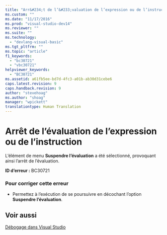 ```yaml
---
title: "Arr&#234;t de l’&#233;valuation de l’expression ou de l’instruction | Microsoft Docs"
ms.custom: ""
ms.date: "11/17/2016"
ms.prod: "visual-studio-dev14"
ms.reviewer: ""
ms.suite: ""
ms.technology: 
  - "devlang-visual-basic"
ms.tgt_pltfrm: ""
ms.topic: "article"
f1_keywords: 
  - "bc30721"
  - "vbc30721"
helpviewer_keywords: 
  - "BC30721"
ms.assetid: a61fb5ee-bd7d-4fc3-a01b-ab30d31cebe6
caps.latest.revision: 9
caps.handback.revision: 9
author: "stevehoag"
ms.author: "shoag"
manager: "wpickett"
translationtype: Human Translation
---
```

# Arr&#234;t de l’&#233;valuation de l’expression ou de l’instruction
L’élément de menu **Suspendre l’évaluation** a été sélectionné, provoquant ainsi l’arrêt de l’évaluation.  
  
 **ID d’erreur :** BC30721  
  
### Pour corriger cette erreur  
  
-   Permettez à l’exécution de se poursuivre en décochant l’option **Suspendre l’évaluation**.  
  
## Voir aussi  
 [Débogage dans Visual Studio](/visual-studio/debugger/debugging-in-visual-studio)